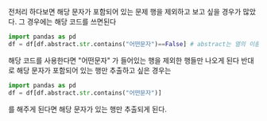 전처리 하다보면 해당 문자가 포함되어 있는 문제 행을 제외하고 보고 싶을 경우가 많았다.
그 경우에는 해당 코드를 쓰면된다
```python
import pandas as pd
df = df[df.abstract.str.contains("어떤문자")==False] # abstract는 열의 이름을 써주면된다.
```
해당 코드를 사용한다면 "어떤문자" 가 들어있는 행을 제외한 행들만 나오게 된다
반대로 해당 문자가 포함되어 있는 행만 추출하고 싶은 경우는
```python
import pandas as pd
df = df[df.abstract.str.contains("어떤문자")]
```
를 해주게 된다면 해당 문자가 있는 행만 추출되게 된다.
